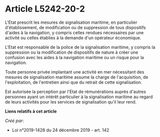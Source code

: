 # Article L5242-20-2

L'Etat prescrit les mesures de signalisation maritime, en particulier d'établissement, de modification ou de suppression de
tous dispositifs d'aides à la navigation, y compris celles rendues nécessaires par une activité ou celles établies à la
demande d'un opérateur économique.

L'Etat est responsable de la police de la signalisation maritime, y compris la suppression ou la modification de dispositifs
de nature à créer une confusion avec les aides à la navigation maritime ou un risque pour la navigation.

Toute personne privée implantant une activité en mer nécessitant des mesures de signalisation maritime assume la charge de
l'acquisition, de l'exploitation, de l'entretien ainsi que du retrait de cette signalisation.

Est autorisée la perception par l'Etat de rémunérations auprès d'autres personnes ayant un intérêt particulier à la
signalisation maritime au regard de leurs activités pour les services de signalisation qu'il leur rend.

**Liens relatifs à cet article**

_Créé par_:

  - Loi n°2019-1428 du 24 décembre 2019 - art. 142

